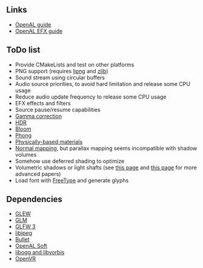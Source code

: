 
## Links

* [OpenAL guide](https://www.openal.org/documentation/OpenAL_Programmers_Guide.pdf)
* [OpenAL EFX guide](http://kcat.strangesoft.net/misc-downloads/Effects%20Extension%20Guide.pdf)

## ToDo list

* Provide CMakeLists and test on other platforms
* PNG support (requires [lipng](http://www.libpng.org/pub/png/libpng.html) and [zlib](http://www.zlib.net/))
* Sound stream using circular buffers
* Audio source priorities, to avoid hard limitation and release some CPU usage
* Reduce audio update frequency to release some CPU usage
* EFX effects and filters
* Source pause/resume capabilities
* [Gamma correction](http://learnopengl.com/#!Advanced-Lighting/Gamma-Correction)
* [HDR](http://learnopengl.com/#!Advanced-Lighting/HDR)
* [Bloom](http://learnopengl.com/#!Advanced-Lighting/Bloom)
* [Phong](http://learnopengl.com/#!Advanced-Lighting/Advanced-Lighting)
* [Physically-based materials](https://www.marmoset.co/toolbag/learn/pbr-theory)
* [Normal mapping](http://learnopengl.com/#!Advanced-Lighting/Normal-Mapping), but parallax mapping seems incompatible with shadow volumes
* Somehow use deferred shading to optimize
* Volumetric shadows or light shafts (see [this page](http://www.cse.chalmers.se/~d00sint/) and [this page](http://cwyman.appspot.com/papers.html) for more advanced papers)
* Load font with [FreeType](https://www.freetype.org/) and generate glyphs

## Dependencies

* [GLEW](http://glew.sourceforge.net/)
* [GLM](http://glm.g-truc.net/)
* [GLFW 3](http://www.glfw.org/)
* [libjpeg](http://libjpeg.sourceforge.net/)
* [Bullet](https://github.com/bulletphysics/bullet3)
* [OpenAL Soft](http://kcat.strangesoft.net/openal.html)
* [libogg and libvorbis](https://xiph.org/downloads/)
* [OpenVR](https://github.com/ValveSoftware/openvr)
